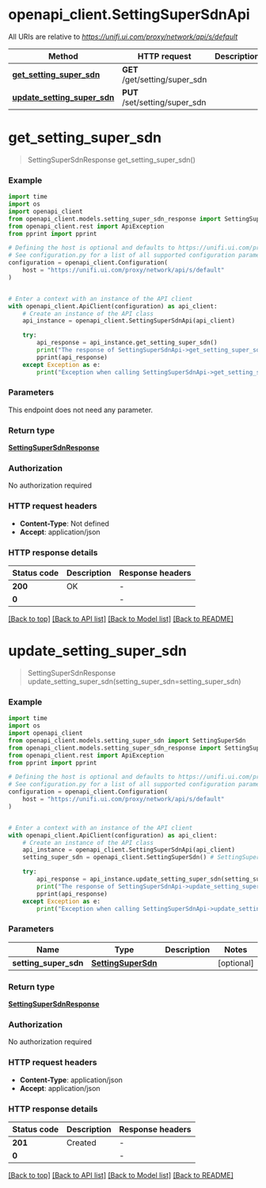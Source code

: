 # openapi_client.SettingSuperSdnApi

All URIs are relative to *https://unifi.ui.com/proxy/network/api/s/default*

Method | HTTP request | Description
------------- | ------------- | -------------
[**get_setting_super_sdn**](SettingSuperSdnApi.md#get_setting_super_sdn) | **GET** /get/setting/super_sdn | 
[**update_setting_super_sdn**](SettingSuperSdnApi.md#update_setting_super_sdn) | **PUT** /set/setting/super_sdn | 


# **get_setting_super_sdn**
> SettingSuperSdnResponse get_setting_super_sdn()



### Example


```python
import time
import os
import openapi_client
from openapi_client.models.setting_super_sdn_response import SettingSuperSdnResponse
from openapi_client.rest import ApiException
from pprint import pprint

# Defining the host is optional and defaults to https://unifi.ui.com/proxy/network/api/s/default
# See configuration.py for a list of all supported configuration parameters.
configuration = openapi_client.Configuration(
    host = "https://unifi.ui.com/proxy/network/api/s/default"
)


# Enter a context with an instance of the API client
with openapi_client.ApiClient(configuration) as api_client:
    # Create an instance of the API class
    api_instance = openapi_client.SettingSuperSdnApi(api_client)

    try:
        api_response = api_instance.get_setting_super_sdn()
        print("The response of SettingSuperSdnApi->get_setting_super_sdn:\n")
        pprint(api_response)
    except Exception as e:
        print("Exception when calling SettingSuperSdnApi->get_setting_super_sdn: %s\n" % e)
```



### Parameters

This endpoint does not need any parameter.

### Return type

[**SettingSuperSdnResponse**](SettingSuperSdnResponse.md)

### Authorization

No authorization required

### HTTP request headers

 - **Content-Type**: Not defined
 - **Accept**: application/json

### HTTP response details

| Status code | Description | Response headers |
|-------------|-------------|------------------|
**200** | OK |  -  |
**0** |  |  -  |

[[Back to top]](#) [[Back to API list]](../README.md#documentation-for-api-endpoints) [[Back to Model list]](../README.md#documentation-for-models) [[Back to README]](../README.md)

# **update_setting_super_sdn**
> SettingSuperSdnResponse update_setting_super_sdn(setting_super_sdn=setting_super_sdn)



### Example


```python
import time
import os
import openapi_client
from openapi_client.models.setting_super_sdn import SettingSuperSdn
from openapi_client.models.setting_super_sdn_response import SettingSuperSdnResponse
from openapi_client.rest import ApiException
from pprint import pprint

# Defining the host is optional and defaults to https://unifi.ui.com/proxy/network/api/s/default
# See configuration.py for a list of all supported configuration parameters.
configuration = openapi_client.Configuration(
    host = "https://unifi.ui.com/proxy/network/api/s/default"
)


# Enter a context with an instance of the API client
with openapi_client.ApiClient(configuration) as api_client:
    # Create an instance of the API class
    api_instance = openapi_client.SettingSuperSdnApi(api_client)
    setting_super_sdn = openapi_client.SettingSuperSdn() # SettingSuperSdn |  (optional)

    try:
        api_response = api_instance.update_setting_super_sdn(setting_super_sdn=setting_super_sdn)
        print("The response of SettingSuperSdnApi->update_setting_super_sdn:\n")
        pprint(api_response)
    except Exception as e:
        print("Exception when calling SettingSuperSdnApi->update_setting_super_sdn: %s\n" % e)
```



### Parameters


Name | Type | Description  | Notes
------------- | ------------- | ------------- | -------------
 **setting_super_sdn** | [**SettingSuperSdn**](SettingSuperSdn.md)|  | [optional] 

### Return type

[**SettingSuperSdnResponse**](SettingSuperSdnResponse.md)

### Authorization

No authorization required

### HTTP request headers

 - **Content-Type**: application/json
 - **Accept**: application/json

### HTTP response details

| Status code | Description | Response headers |
|-------------|-------------|------------------|
**201** | Created |  -  |
**0** |  |  -  |

[[Back to top]](#) [[Back to API list]](../README.md#documentation-for-api-endpoints) [[Back to Model list]](../README.md#documentation-for-models) [[Back to README]](../README.md)

